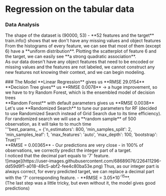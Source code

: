 # Regression on the tabular data
### Data Analysis
<p>The shape of the dataset is (90000, 53) - **52 features and the target**<br>
train.info() shows that we don't have any missing values and object features<br>
From the histograms of every feature, we can see that most of them (except 6) have a **uniform distribution**. Plotting the scatterplot of feature 6 and the target, we can easily see **a strong quadratic association**.<br>
As our data doesn't have any object features that need to be encoded or missing values and the features are not labeled, we cannot construct any new features not knowing their context, and we can begin modeling.<br></p>
### The Model
**Linear Regression** gives us **RMSE 29.0154**<br>
**Decision Tree gives** us **RMSE 0.0078** -> a huge improvement, so we have to try Random Forest, which is the ensembled model of decision trees<br>
**Random Forest** with default parameters gives us **RMSE 0.0038**<br>
Let's use **Randomized Search** to tune our parameters for RF (decided to use Randomized Search instead of Grid Search due to its time efficiency). For randomized search we will use a **random sample** of 500 observation, as it will take to to much time<br>
'''best_params_ = {'n_estimators': 800, 'min_samples_split': 2, 'min_samples_leaf': 1, 'max_features': 'auto', 'max_depth': 100, 'bootstrap': True}'''<br>
**RMSE = 0.00365** - Our predictions are very close - in 100% of observations, we correctly predict the integer part of a target.<br>
I noticed that the decimal part equals to '7' feature.<br>
![image](https://user-images.githubusercontent.com/68689076/226411296-dd59d9f1-a018-49c5-abf2-fee4c80ba53e.png)
Thus, as our integer part is always correct, for every predicted target, we can replace a decimal part with the '7' corresponding feature. - **RMSE = 3.05*10<sup>-15</sup>**.<br>
(The last step was a little tricky, but even without it, the model gives good predictions)<br>

